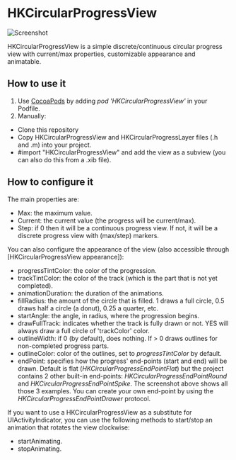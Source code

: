 HKCircularProgressView
======================

![Screenshot](Screenshot.png "HKCircularProgressView")

HKCircularProgressView is a simple discrete/continuous circular progress view with current/max properties, customizable appearance and animatable.

How to use it
-------------

1. Use [CocoaPods](http://www.cocoapods.org) by adding *pod 'HKCircularProgressView'* in your Podfile.
2. Manually:
  * Clone this repository
  * Copy HKCircularProgressView and HKCircularProgressLayer files (.h and .m) into your project.
  * #import "HKCircularProgressView" and add the view as a subview (you can also do this from a .xib file).

How to configure it
-------------------

The main properties are:

* Max: the maximum value.
* Current: the current value (the progress will be current/max).
* Step: if 0 then it will be a continuous progress view. If not, it will be a discrete progress view with (max/step) markers.

You can also configure the appearance of the view (also accessible through [HKCircularProgressView appearance]):

* progressTintColor: the color of the progression.
* trackTintColor: the color of the track (which is the part that is not yet completed).
* animationDuration: the duration of the animations.
* fillRadius: the amount of the circle that is filled. 1 draws a full circle, 0.5 draws half a circle (a donut), 0.25 a quarter, etc.
* startAngle: the angle, in radius, where the progression begins.
* drawFullTrack: indicates whether the track is fully drawn or not. YES will always draw a full circle of 'trackColor' color.
* outlineWidth: if 0 (by default), does nothing. If > 0 draws outlines for non-completed progress parts.
* outlineColor: color of the outlines, set to _progressTintColor_ by default.
* endPoint: specifies how the progress' end-points (start and end) will be drawn. Default is flat (_HKCircularProgressEndPointFlat_) but the project contains 2 other built-in end-points: _HKCircularProgressEndPointRound_ and _HKCircularProgressEndPointSpike_. The screenshot above shows all those 3 examples. You can create your own end-point by using the _HKCircularProgressEndPointDrawer_ protocol.

If you want to use a HKCircularProgressView as a substitute for UIActivityIndicator, you can use the following methods to start/stop an animation that rotates the view clockwise:

* startAnimating.
* stopAnimating.